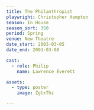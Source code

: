 ```yaml
---
title: The Philanthropist
playwright: Christopher Hampton
season: In House
season_sort: 350
period: Spring
venue: New Theatre
date_start: 2003-03-05
date_end: 2003-03-08

cast:
  - role: Philip
    name: Lawrence Everett

assets:
  - type: poster
    image: ZgtxThz

---
```


